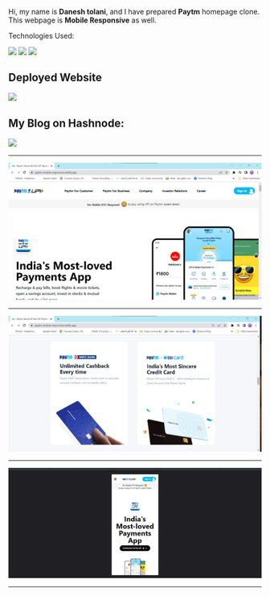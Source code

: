 Hi, my name is **Danesh tolani**, and I have prepared **Paytm** homepage clone.
This webpage is **Mobile Responsive** as well.

Technologies Used:

![](https://img.shields.io/badge/HTML5-E34F26?style=for-the-badge&logo=html5&logoColor=white)
![](https://img.shields.io/badge/CSS3-1572B6?style=for-the-badge&logo=css3&logoColor=white)
![](https://img.shields.io/badge/Tailwind_CSS-38B2AC?style=for-the-badge&logo=tailwind-css&logoColor=white)

## Deployed Website

[![](https://img.shields.io/badge/Paytm-002970?style=for-the-badge&logo=paytm&logoColor=00BAF2)](https://paytm-mobile-responsive.netlify.app/)

## My Blog on Hashnode:

[![](https://img.shields.io/badge/Hashnode-2962FF?style=for-the-badge&logo=hashnode&logoColor=white)](https://daneshtolani18.hashnode.dev/)

---

![](assets/ScreenShot/1.jpg)

---

![](assets/ScreenShot/2.jpg)

---

![](assets/ScreenShot/3.jpg)

---
